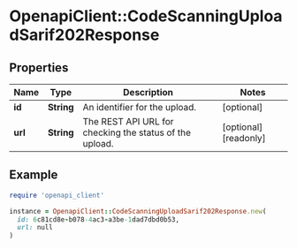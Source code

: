 # OpenapiClient::CodeScanningUploadSarif202Response

## Properties

| Name | Type | Description | Notes |
| ---- | ---- | ----------- | ----- |
| **id** | **String** | An identifier for the upload. | [optional] |
| **url** | **String** | The REST API URL for checking the status of the upload. | [optional][readonly] |

## Example

```ruby
require 'openapi_client'

instance = OpenapiClient::CodeScanningUploadSarif202Response.new(
  id: 6c81cd8e-b078-4ac3-a3be-1dad7dbd0b53,
  url: null
)
```

